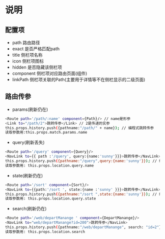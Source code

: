 # 说明

## 配置项

- path 路由路径
- exact 是否严格匹配path
- title 侧栏项名称
- icon 侧栏项图标
- hidden 是否隐藏该侧栏项
- component 侧栏项对应路由页面(组件)
- linkPath 侧栏项关联的Path(主要用于详情等不在侧栏显示的二级页面)

## 路由传参

- params(刷新仍在)

```bash
<Route path='/path/:name' component={Path}/> // name是形参
<Link to="/path/2">跳转传参</Link> // 2是传递的实参
this.props.history.push({pathname:"/path/" + name}); // 编程式跳转传参
读取参数用:this.props.match.params.name
```

- query(刷新丢失)

```bash
<Route path='/query' component={Query}/>
<NavLink to={{ path :'/query', query:{name:'sunny'}}}>跳转传参</NavLink>
this.props.history.push({pathname:"/query",query:{name:'sunny'}}); // 编程式跳转
读取参数用: this.props.location.query.name
```

- state(刷新仍在)

```bash
<Route path='/sort' component={Sort}/>
<NavLink to={{path:'/sort ', state:{name :'sunny' }}}>跳转传参</NavLink> 
this.props.history.push({pathname:"/sort ",state:{name:'sunny'}}); // 编程式跳转
读取参数用: this.props.location.query.state
```

- search(刷新仍在)

```bash
<Route path='/web/departManange ' component={DepartManange}/>
<NavLink to="web/departManange?id=200">跳转传参</NavLink>
this.props.history.push({pathname:"/web/departManange", search: "id=2"});
读取参数用: this.props.location.search
```
